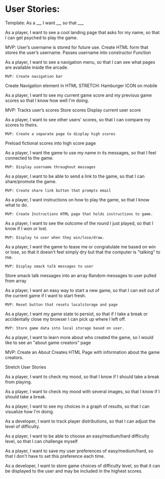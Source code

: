 # User Stories:

Template: As a __, I want __, so that ___

As a player, I want to see a cool landing page that asks for my name, so that I can get psyched to play the game.

MVP: User’s username is stored for future use.
Create HTML form that stores the user’s username.
Passes username into constructor Function

As a player, I want to see a navigation menu, so that I can see what pages are available inside the arcade. 

	MVP: Create navigation bar 
  Create Navigation element in HTML
  STRETCH: Hamburger ICON on mobile

As a player, I want to see my current game score and my previous game scores so that I know how well I'm doing. 

  MVP: Tracks user’s scores
  Store scores
  Display current user score

As a player, I want to see other users' scores, so that I can compare my scores to theirs.

	MVP: Create a separate page to display high scores
  Preload fictional scores into high score page

As a player, I want the game to use my name in its messages, so that I feel connected to the game. 

	MVP: Display username throughout messages

As a player, I want to be able to send a link to the game, so that I can share/promote the game.

	MVP: Create share link button that prompts email

As a player, I want instructions on how to play the game, so that I know what to do.

	MVP: Create Instructions HTML page that holds instructions to game.

As a player, I want to see the outcome of the round I just played, so that I know if I won or lost.

	MVP: Display to user when they win/lose/draw.

As a player, I want the game to tease me or congratulate me based on win or lose, so that it doesn't feel simply dry but that the computer is "talking" to me.

	MVP: Display smack talk messages to user
  Store smack talk messages into an array
  Random messages to user pulled from array

As a player, I want an easy way to start a new game, so that I can exit out of the current game if I want to start fresh.

	MVP: Reset button that resets localstorage and page

As a player, I want my game state to persist, so that if I take a break or accidentally close my browser I can pick up where I left off.


	MVP: Store game data into local storage based on user.

As a player, I want to learn more about who created the game, so I would like to see an "about game creators" page

  MVP: Create an About Creates HTML Page with information about the game creators.

Stretch User Stories

As a player, I want to check my mood, so that I know if I should take a break from playing. 

As a player, I want to check my mood with several images, so that I know if I should take a break. 

As a player, I want to see my choices in a graph of results, so that I can visualize how I'm doing.


As a developer, I want to track player distributions, so that I can adjust the level of difficulty.

As a player, I want to be able to choose an easy/medium/hard difficulty level, so that I can challenge myself

As a player, I want to save my user preferences of easy/medium/hard, so that I don't have to set this preference each time. 

As a developer, I want to store game choices of difficulty level, so that it can be displayed to the user and may be included in the highest scores.


